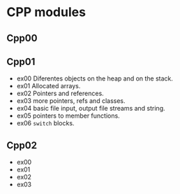 # CPP modules

## Cpp00

## Cpp01

-	ex00 Diferentes objects on the heap and on the stack.
-	ex01 Allocated arrays.
-	ex02 Pointers and references.
-	ex03 more pointers, refs and classes.
-	ex04 basic file input, output file streams and string.
-	ex05 pointers to member functions.
-	ex06 ``switch`` blocks.

## Cpp02

-	ex00 
-	ex01 
-	ex02 
-	ex03 